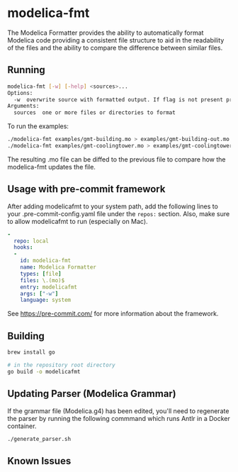 # modelica-fmt

The Modelica Formatter provides the ability to automatically format Modelica code providing a consistent file structure to aid in the readability of the files and the ability to compare the difference between similar files.

## Running

```bash
modelica-fmt [-w] [-help] <sources>...
Options:
  -w  overwrite source with formatted output. If flag is not present print to stdout
Arguments:
  sources  one or more files or directories to format
```

To run the examples:

```bash
./modelica-fmt examples/gmt-building.mo > examples/gmt-building-out.mo
./modelica-fmt examples/gmt-coolingtower.mo > examples/gmt-coolingtower-out.mo
```

The resulting .mo file can be diffed to the previous file to compare how the modelica-fmt updates the file.

## Usage with pre-commit framework

After adding modelicafmt to your system path, add the following lines to your .pre-commit-config.yaml file under the `repos:` section.
Also, make sure to allow modelicafmt to run (especially on Mac). 

```yaml
-
  repo: local
  hooks:
  -
    id: modelica-fmt
    name: Modelica Formatter
    types: [file]
    files: \.(mo)$
    entry: modelicafmt
    args: ["-w"]
    language: system
```
See https://pre-commit.com/ for more information about the framework.

## Building

```bash
brew install go

# in the repository root directory
go build -o modelicafmt
```


## Updating Parser (Modelica Grammar)

If the grammar file (Modelica.g4) has been edited, you'll need to regenerate the parser by running the following commmand which runs Antlr in a Docker container.
```bash
./generate_parser.sh
```

## Known Issues






